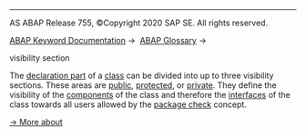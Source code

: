   

* * *

AS ABAP Release 755, ©Copyright 2020 SAP SE. All rights reserved.

[ABAP Keyword Documentation](javascript:call_link\('abenabap.htm'\)) →  [ABAP Glossary](javascript:call_link\('abenabap_glossary.htm'\)) → 

visibility section

The [declaration part](javascript:call_link\('abendeclaration_part_glosry.htm'\) "Glossary Entry") of a [class](javascript:call_link\('abenclass_glosry.htm'\) "Glossary Entry") can be divided into up to three visibility sections. These areas are [public](javascript:call_link\('abenpublic_glosry.htm'\) "Glossary Entry"), [protected](javascript:call_link\('abenprotected_glosry.htm'\) "Glossary Entry"), or [private](javascript:call_link\('abenprivate_glosry.htm'\) "Glossary Entry"). They define the visibility of the [components](javascript:call_link\('abencomponent_glosry.htm'\) "Glossary Entry") of the class and therefore the [interfaces](javascript:call_link\('abenintf_gen_glosry.htm'\) "Glossary Entry") of the class towards all users allowed by the [package check](javascript:call_link\('abenpackage_concept_glosry.htm'\) "Glossary Entry") concept.

[→ More about](javascript:call_link\('abenclass_visibility.htm'\))